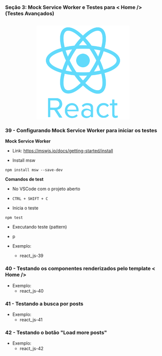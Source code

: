 ##
### Seção 3: Mock Service Worker e Testes para < Home /> (Testes Avançados)
##


<p align="center">
  <img alt="...." src="../1 Seção - Introdução/pngwing.com.png" width="60%">
</p>




### 39 - Configurando Mock Service Worker para iniciar os testes

**Mock Service Worker**

- Link: https://mswjs.io/docs/getting-started/install

- Install msw
```
npm install msw --save-dev
```

**Comandos de test**


- No VSCode com o projeto aberto

- `CTRL + SHIFT + C`

- Inicia o teste

```
npm test
```

- Executando teste (pattern)

- p


- Exemplo:
  - react_js-39





### 40 - Testando os componentes renderizados pelo template < Home />

- Exemplo:
  - react_js-40


### 41 - Testando a busca por posts

- Exemplo:
  - react_js-41


### 42 - Testando o botão "Load more posts"

- Exemplo:
  - react_js-42














